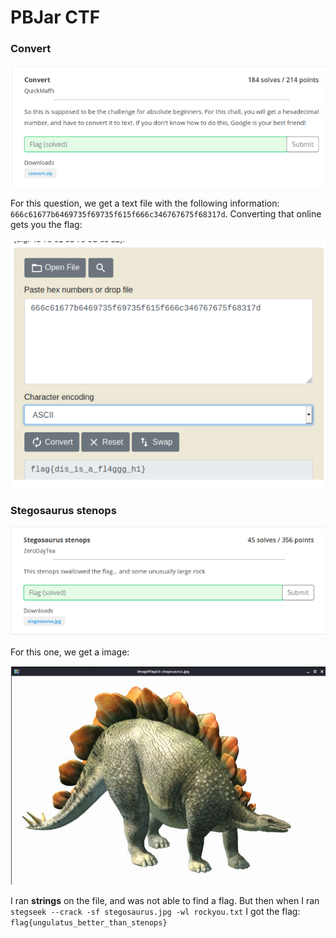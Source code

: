 # PBJar CTF

### Convert

![](../../.gitbook/assets/image%20%28235%29.png)

For this question, we get a text file with the following information: `666c61677b6469735f69735f615f666c346767675f68317d`. Converting that online gets you the flag:

![](../../.gitbook/assets/image%20%28261%29.png)

### Stegosaurus stenops

![](../../.gitbook/assets/image%20%28221%29.png)

For this one, we get a image:

![](../../.gitbook/assets/image%20%28237%29.png)

I ran **strings** on the file, and was not able to find a flag. But then when I ran `stegseek --crack -sf stegosaurus.jpg -wl rockyou.txt` I got the flag: `flag{ungulatus_better_than_stenops}`

